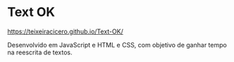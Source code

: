 # Text OK

https://teixeiracicero.github.io/Text-OK/

Desenvolvido em JavaScript e HTML e CSS, com objetivo de ganhar tempo na reescrita de textos.

